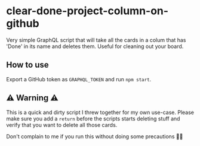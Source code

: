 # clear-done-project-column-on-github

Very simple GraphQL script that will take all the cards in a colum that has 'Done' in its name and deletes them. Useful for cleaning out your board.

## How to use

Export a GitHub token as `GRAPHQL_TOKEN` and run `npm start`. 

## ⚠️ Warning ⚠️

This is a quick and dirty script I threw together for my own use-case. Please make sure you add a `return` before the scripts starts deleting stuff and verify that you want to delete all those cards.

Don't complain to me if you run this without doing some precautions 💁‍♀️
